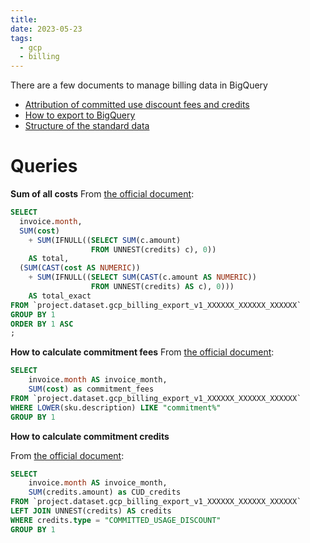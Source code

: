 ```yaml
---
title:
date: 2023-05-23
tags:
  - gcp
  - billing
---
```


There are a few documents to manage billing data in BigQuery
- [Attribution of committed use discount fees and credits](https://cloud.google.com/docs/cuds-attribution)
- [How to export to BigQuery](https://cloud.google.com/billing/docs/how-to/export-data-bigquery)
- [Structure of the standard data](https://cloud.google.com/billing/docs/how-to/export-data-bigquery-tables/standard-usage)

# Queries

**Sum of all costs**
From [the official document](https://cloud.google.com/billing/docs/how-to/bq-examples#sum-costs-per-invoice):

```sql
SELECT
  invoice.month,
  SUM(cost)
    + SUM(IFNULL((SELECT SUM(c.amount)
                  FROM UNNEST(credits) c), 0))
    AS total,
  (SUM(CAST(cost AS NUMERIC))
    + SUM(IFNULL((SELECT SUM(CAST(c.amount AS NUMERIC))
                  FROM UNNEST(credits) AS c), 0)))
    AS total_exact
FROM `project.dataset.gcp_billing_export_v1_XXXXXX_XXXXXX_XXXXXX`
GROUP BY 1
ORDER BY 1 ASC
;
```

**How to calculate commitment fees**
From [the official document](https://cloud.google.com/billing/docs/how-to/bq-examples#cud-fees):

```sql
SELECT
    invoice.month AS invoice_month,
    SUM(cost) as commitment_fees
FROM `project.dataset.gcp_billing_export_v1_XXXXXX_XXXXXX_XXXXXX`
WHERE LOWER(sku.description) LIKE "commitment%"
GROUP BY 1
```

**How to calculate commitment credits**

From [the official document](https://cloud.google.com/billing/docs/how-to/bq-examples#cud-credits):

```sql
SELECT
    invoice.month AS invoice_month,
    SUM(credits.amount) as CUD_credits
FROM `project.dataset.gcp_billing_export_v1_XXXXXX_XXXXXX_XXXXXX`
LEFT JOIN UNNEST(credits) AS credits
WHERE credits.type = "COMMITTED_USAGE_DISCOUNT"
GROUP BY 1
```
